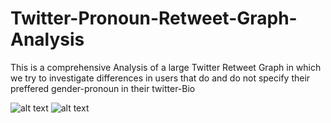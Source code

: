 # Twitter-Pronoun-Retweet-Graph-Analysis
This is a comprehensive Analysis of a large Twitter Retweet Graph in which we try to investigate differences in users that do and do not specify their preffered gender-pronoun in their twitter-Bio

![alt text](<http:// abc.def.com/folder/image.jpg>)
![alt text](<umtimate_white.png>)
